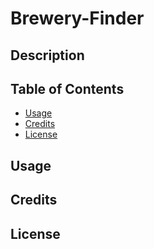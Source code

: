 # Brewery-Finder

## Description



## Table of Contents

* [Usage](#usage)
* [Credits](#credits)
* [License](#license)

## Usage

## Credits

## License